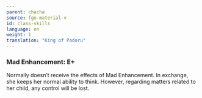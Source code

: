 ```yaml
---
parent: chacha
source: fgo-material-v
id: class-skills
language: en
weight: 1
translation: "King of Padoru"
---
```


### Mad Enhancement: E+

Normally doesn’t receive the effects of Mad Enhancement. In exchange, she keeps her normal ability to think.
However, regarding matters related to her child, any control will be lost.
